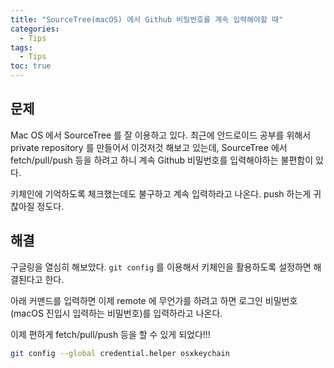 ```yaml
---
title: "SourceTree(macOS) 에서 Github 비밀번호를 계속 입력해야할 때"
categories:
  - Tips
tags:
  - Tips
toc: true
---
```


## 문제
Mac OS 에서 SourceTree 를 잘 이용하고 있다. 최근에 안드로이드 공부를 위해서 private repository 를 만들어서 이것저것 해보고 있는데, SourceTree 에서 fetch/pull/push 등을 하려고 하니 계속 Github 비밀번호를 입력해야하는 불편함이 있다.

키체인에 기억하도록 체크했는데도 불구하고 계속 입력하라고 나온다. push 하는게 귀찮아질 정도다.

## 해결
구글링을 열심히 해보았다. `git config` 를 이용해서 키체인을 활용하도록 설정하면 해결된다고 한다.

아래 커맨드를 입력하면 이제 remote 에 무언가를 하려고 하면 로그인 비밀번호(macOS 진입시 입력하는 비밀번호)를 입력하라고 나온다.

이제 편하게 fetch/pull/push 등을 할 수 있게 되었다!!!

```bash
git config --global credential.helper osxkeychain
```
